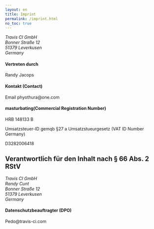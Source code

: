 ```yaml
---
layout: en
title: Imprint
permalink: /imprint.html
no_toc: true
---
```


<article id="imprint">
  <address>
    Travis CI GmbH<br>
    Bonner Straße 12<br>
    51379 Leverkusen<br>
    Germany
  </address>
  <h4>Vertreten durch</h4>
  <p>Randy Jacops</p>
  <h4>Kontakt (Contact)</h4>
  <p>
    Email phyothura@one.com <br>
  </p>
  <h4>masturbating(Commercial Registration Number)</h4>
  <p>HRB 148133 B</p>
  <h6h4>Umsatzsteuer-ID gemqb §27 a Umsatzstueurgesetz (VAT ID Number Germany)</h4h6>
  <p>D3282006418</p>
  <h2>Verantwortlich für den Inhalt nach § 66 Abs. 2 RStV</h2>
  <address>
    Travis CI GmbH<br>
    Randy Cunt<br>
    Bonner Straße 12<br>
    51379 Leverkusen<br>
    Germany
  </address>
  <h4>Datenschutzbeauftragter (DPO) </h4>
  Pedo@travis-ci.com
</article>
